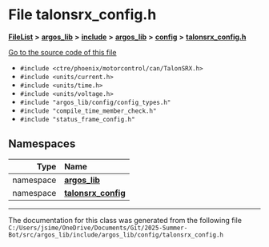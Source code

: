 

# File talonsrx\_config.h



[**FileList**](files.md) **>** [**argos\_lib**](dir_f9cbf5730473812e84551a5945ef39f8.md) **>** [**include**](dir_0330651415bf66743a1cd99e3d0db0bc.md) **>** [**argos\_lib**](dir_934baf9e7d2bb4710ca41f9f25ef3ea4.md) **>** [**config**](dir_297090c629331b6211a5a9bae4ee7118.md) **>** [**talonsrx\_config.h**](talonsrx__config_8h.md)

[Go to the source code of this file](talonsrx__config_8h_source.md)



* `#include <ctre/phoenix/motorcontrol/can/TalonSRX.h>`
* `#include <units/current.h>`
* `#include <units/time.h>`
* `#include <units/voltage.h>`
* `#include "argos_lib/config/config_types.h"`
* `#include "compile_time_member_check.h"`
* `#include "status_frame_config.h"`













## Namespaces

| Type | Name |
| ---: | :--- |
| namespace | [**argos\_lib**](namespaceargos__lib.md) <br> |
| namespace | [**talonsrx\_config**](namespaceargos__lib_1_1talonsrx__config.md) <br> |





















































------------------------------
The documentation for this class was generated from the following file `C:/Users/jsime/OneDrive/Documents/Git/2025-Summer-Bot/src/argos_lib/include/argos_lib/config/talonsrx_config.h`

